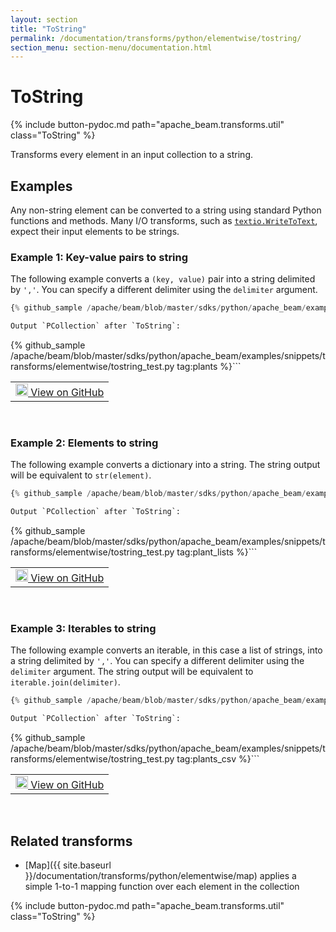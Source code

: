 ```yaml
---
layout: section
title: "ToString"
permalink: /documentation/transforms/python/elementwise/tostring/
section_menu: section-menu/documentation.html
---
```

<!--
Licensed under the Apache License, Version 2.0 (the "License");
you may not use this file except in compliance with the License.
You may obtain a copy of the License at

http://www.apache.org/licenses/LICENSE-2.0

Unless required by applicable law or agreed to in writing, software
distributed under the License is distributed on an "AS IS" BASIS,
WITHOUT WARRANTIES OR CONDITIONS OF ANY KIND, either express or implied.
See the License for the specific language governing permissions and
limitations under the License.
-->

# ToString

<script type="text/javascript">
localStorage.setItem('language', 'language-py')
</script>

{% include button-pydoc.md path="apache_beam.transforms.util" class="ToString" %}

Transforms every element in an input collection to a string.

## Examples

Any non-string element can be converted to a string using standard Python functions and methods.
Many I/O transforms, such as
[`textio.WriteToText`](https://beam.apache.org/releases/pydoc/current/apache_beam.io.textio.html#apache_beam.io.textio.WriteToText),
expect their input elements to be strings.

### Example 1: Key-value pairs to string

The following example converts a `(key, value)` pair into a string delimited by `','`.
You can specify a different delimiter using the `delimiter` argument.

```py
{% github_sample /apache/beam/blob/master/sdks/python/apache_beam/examples/snippets/transforms/elementwise/tostring.py tag:tostring_kvs %}```

Output `PCollection` after `ToString`:

```
{% github_sample /apache/beam/blob/master/sdks/python/apache_beam/examples/snippets/transforms/elementwise/tostring_test.py tag:plants %}```

<table>
  <td>
    <a class="button" target="_blank"
        href="https://github.com/apache/beam/blob/master/sdks/python/apache_beam/examples/snippets/transforms/elementwise/tostring.py">
      <img src="https://www.tensorflow.org/images/GitHub-Mark-32px.png"
        width="20px" height="20px" alt="View on GitHub" />
      View on GitHub
    </a>
  </td>
</table>
<br>

### Example 2: Elements to string

The following example converts a dictionary into a string.
The string output will be equivalent to `str(element)`.

```py
{% github_sample /apache/beam/blob/master/sdks/python/apache_beam/examples/snippets/transforms/elementwise/tostring.py tag:tostring_element %}```

Output `PCollection` after `ToString`:

```
{% github_sample /apache/beam/blob/master/sdks/python/apache_beam/examples/snippets/transforms/elementwise/tostring_test.py tag:plant_lists %}```

<table>
  <td>
    <a class="button" target="_blank"
        href="https://github.com/apache/beam/blob/master/sdks/python/apache_beam/examples/snippets/transforms/elementwise/tostring.py">
      <img src="https://www.tensorflow.org/images/GitHub-Mark-32px.png"
        width="20px" height="20px" alt="View on GitHub" />
      View on GitHub
    </a>
  </td>
</table>
<br>

### Example 3: Iterables to string

The following example converts an iterable, in this case a list of strings,
into a string delimited by `','`.
You can specify a different delimiter using the `delimiter` argument.
The string output will be equivalent to `iterable.join(delimiter)`.

```py
{% github_sample /apache/beam/blob/master/sdks/python/apache_beam/examples/snippets/transforms/elementwise/tostring.py tag:tostring_iterables %}```

Output `PCollection` after `ToString`:

```
{% github_sample /apache/beam/blob/master/sdks/python/apache_beam/examples/snippets/transforms/elementwise/tostring_test.py tag:plants_csv %}```

<table>
  <td>
    <a class="button" target="_blank"
        href="https://github.com/apache/beam/blob/master/sdks/python/apache_beam/examples/snippets/transforms/elementwise/tostring.py">
      <img src="https://www.tensorflow.org/images/GitHub-Mark-32px.png"
        width="20px" height="20px" alt="View on GitHub" />
      View on GitHub
    </a>
  </td>
</table>
<br>

## Related transforms

* [Map]({{ site.baseurl }}/documentation/transforms/python/elementwise/map) applies a simple 1-to-1 mapping function over each element in the collection

{% include button-pydoc.md path="apache_beam.transforms.util" class="ToString" %}
